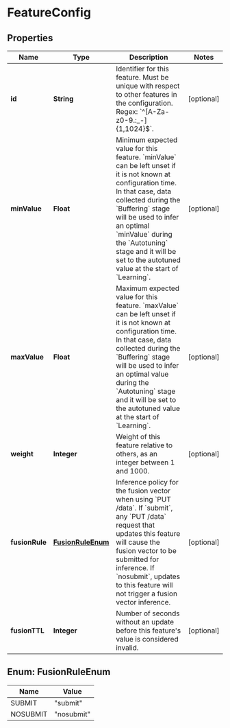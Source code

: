 

# FeatureConfig


## Properties

| Name | Type | Description | Notes |
|------------ | ------------- | ------------- | -------------|
|**id** | **String** | Identifier for this feature. Must be unique with respect to other features in the configuration. Regex: &#x60;^[A-Za-z0-9.:_-]{1,1024}$&#x60;. |  [optional] |
|**minValue** | **Float** | Minimum expected value for this feature. &#x60;minValue&#x60; can be left unset if it is not known at configuration time. In that case, data collected during the &#x60;Buffering&#x60; stage will be used to infer an optimal &#x60;minValue&#x60; during the &#x60;Autotuning&#x60; stage and it will be set to the autotuned value at the start of &#x60;Learning&#x60;. |  [optional] |
|**maxValue** | **Float** | Maximum expected value for this feature. &#x60;maxValue&#x60; can be left unset if it is not known at configuration time. In that case, data collected during the &#x60;Buffering&#x60; stage will be used to infer an optimal value during the &#x60;Autotuning&#x60; stage and it will be set to the autotuned value at the start of &#x60;Learning&#x60;. |  [optional] |
|**weight** | **Integer** | Weight of this feature relative to others, as an integer between 1 and 1000. |  [optional] |
|**fusionRule** | [**FusionRuleEnum**](#FusionRuleEnum) | Inference policy for the fusion vector when using &#x60;PUT /data&#x60;. If &#x60;submit&#x60;, any &#x60;PUT /data&#x60; request that updates this feature will cause the fusion vector to be submitted for inference. If &#x60;nosubmit&#x60;, updates to this feature will not trigger a fusion vector inference. |  [optional] |
|**fusionTTL** | **Integer** | Number of seconds without an update before this feature&#39;s value is considered invalid. |  [optional] |



## Enum: FusionRuleEnum

| Name | Value |
|---- | -----|
| SUBMIT | &quot;submit&quot; |
| NOSUBMIT | &quot;nosubmit&quot; |




